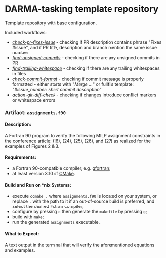 # DARMA-tasking template repository

Template repository with base configuration.

Included workflows:
* [*check-pr-fixes-issue*](https://github.com/DARMA-tasking/check-pr-fixes-issue) - checking if PR description contains phrase "Fixes #issue", and if PR title, description and branch mention the same issue number
* [*find-unsigned-commits*](https://github.com/DARMA-tasking/find-unsigned-commits) - checking if there are any unsigned commits in PR
* [*find-trailing-whitespace*](https://github.com/DARMA-tasking/find-trailing-whitespace) - checking if there are any trailing whitespaces in files
* [*check-commit-format*](https://github.com/DARMA-tasking/check-commit-format) - checking if commit message is properly formatted - either starts with "*Merge ...*" or fullfils template: "*#issue_number: short commit description*"
* [*action-git-diff-check*](https://github.com/joel-coffman/action-git-diff-check) - checking if changes introduce conflict markers or whitespace errors

### Artifact: `assignments.f90`

#### Description:
A Fortran 90 program to verify the following MILP assignment constraints in the conference article: (16), (24), (25), (26), and (27) as realized for the examples of Figures 2 & 3.

#### Requirements:
* a Fortran 90-compatible compiler, e.g. [gfortran](https://gcc.gnu.org/wiki/GFortran);
* at least version 3.10 of [CMake](https://cmake.org/).

#### Build and Run on *nix Systems:
* execute `ccmake .` where `assignments.f90` is located on your system, or replace `.` with the path to it if an out-of-source build is preferred, and select the desired Fotran compiler;
* configure by pressing `c` then generate the `makefile` by pressing `g`;
* build with `make`;
* run the generated `assignments` executable.

#### What to Expect:
A text output in the terminal that will verify the aforementioned equations and examples.

